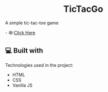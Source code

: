 <h1 align="center" id="title">TicTacGo</h1>

<p id="description">A simple tic-tac-toe game</p>
<p>   
  - 🕸️:<a href="https://tictacgorak.vercel.app/">Click Here</a>
</p>

  
  
<h2>💻 Built with</h2>

Technologies used in the project:

*   HTML
*   CSS
*   Vanilla JS
